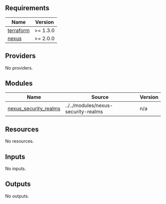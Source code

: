 ## Requirements

| Name | Version |
|------|---------|
| <a name="requirement_terraform"></a> [terraform](#requirement\_terraform) | >= 1.3.0 |
| <a name="requirement_nexus"></a> [nexus](#requirement\_nexus) | >= 2.0.0 |

## Providers

No providers.

## Modules

| Name | Source | Version |
|------|--------|---------|
| <a name="module_nexus_security_realms"></a> [nexus\_security\_realms](#module\_nexus\_security\_realms) | ../../modules/nexus-security-realms | n/a |

## Resources

No resources.

## Inputs

No inputs.

## Outputs

No outputs.
